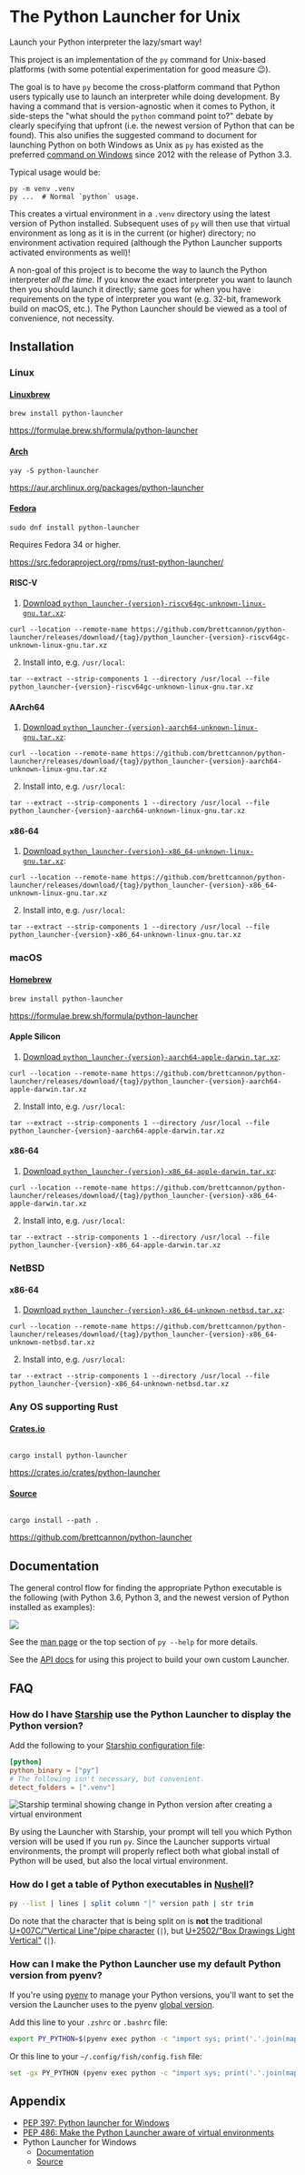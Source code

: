 # The Python Launcher for Unix

<!-- **NOTE**: The master copy of this file lives in docs/readme/template.md -->

Launch your Python interpreter the lazy/smart way!

This project is an implementation of the `py` command for Unix-based platforms
(with some potential experimentation for good measure 😉).

The goal is to have `py` become the cross-platform command that Python users
typically use to launch an interpreter while doing development. By having a
command that is version-agnostic when it comes to Python, it side-steps
the "what should the `python` command point to?" debate by clearly specifying
that upfront (i.e. the newest version of Python that can be found). This also
unifies the suggested command to document for launching Python on both Windows
as Unix as `py` has existed as the preferred
[command on Windows](https://docs.python.org/3/using/windows.html#launcher)
since 2012 with the release of Python 3.3.

Typical usage would be:

```
py -m venv .venv
py ...  # Normal `python` usage.
```

This creates a virtual environment in a `.venv` directory using the latest
version of Python installed. Subsequent uses of `py` will then use that virtual
environment as long as it is in the current (or higher) directory; no
environment activation required (although the Python Launcher supports activated
environments as well)!

A non-goal of this project is to become the way to launch the Python
interpreter _all the time_. If you know the exact interpreter you want to launch
then you should launch it directly; same goes for when you have
requirements on the type of interpreter you want (e.g. 32-bit, framework build
on macOS, etc.). The Python Launcher should be viewed as a tool of convenience,
not necessity.

## Installation

### Linux

#### [Linuxbrew](https://docs.brew.sh/Homebrew-on-Linux)

```
brew install python-launcher
```

https://formulae.brew.sh/formula/python-launcher

#### [Arch](https://archlinux.org/)

```
yay -S python-launcher
```

https://aur.archlinux.org/packages/python-launcher

#### [Fedora](https://getfedora.org/)

```
sudo dnf install python-launcher
```

Requires Fedora 34 or higher.

https://src.fedoraproject.org/rpms/rust-python-launcher/

#### RISC-V

1. [Download `python_launcher-{version}-riscv64gc-unknown-linux-gnu.tar.xz`](https://github.com/brettcannon/python-launcher/releases/download/{tag}/python_launcher-{version}-riscv64gc-unknown-linux-gnu.tar.xz):

```
curl --location --remote-name https://github.com/brettcannon/python-launcher/releases/download/{tag}/python_launcher-{version}-riscv64gc-unknown-linux-gnu.tar.xz
```

2. Install into, e.g. `/usr/local`:

```
tar --extract --strip-components 1 --directory /usr/local --file python_launcher-{version}-riscv64gc-unknown-linux-gnu.tar.xz
```

#### AArch64

1. [Download `python_launcher-{version}-aarch64-unknown-linux-gnu.tar.xz`](https://github.com/brettcannon/python-launcher/releases/download/{tag}/python_launcher-{version}-aarch64-unknown-linux-gnu.tar.xz):

```
curl --location --remote-name https://github.com/brettcannon/python-launcher/releases/download/{tag}/python_launcher-{version}-aarch64-unknown-linux-gnu.tar.xz
```

2. Install into, e.g. `/usr/local`:

```
tar --extract --strip-components 1 --directory /usr/local --file python_launcher-{version}-aarch64-unknown-linux-gnu.tar.xz
```

#### x86-64

1. [Download `python_launcher-{version}-x86_64-unknown-linux-gnu.tar.xz`](https://github.com/brettcannon/python-launcher/releases/download/{tag}/python_launcher-{version}-x86_64-unknown-linux-gnu.tar.xz):

```
curl --location --remote-name https://github.com/brettcannon/python-launcher/releases/download/{tag}/python_launcher-{version}-x86_64-unknown-linux-gnu.tar.xz
```

2. Install into, e.g. `/usr/local`:

```
tar --extract --strip-components 1 --directory /usr/local --file python_launcher-{version}-x86_64-unknown-linux-gnu.tar.xz
```

### macOS

#### [Homebrew](https://brew.sh/)

```
brew install python-launcher
```

https://formulae.brew.sh/formula/python-launcher

#### Apple Silicon

1. [Download `python_launcher-{version}-aarch64-apple-darwin.tar.xz`](https://github.com/brettcannon/python-launcher/releases/download/{tag}/python_launcher-{version}-aarch64-apple-darwin.tar.xz):

```
curl --location --remote-name https://github.com/brettcannon/python-launcher/releases/download/{tag}/python_launcher-{version}-aarch64-apple-darwin.tar.xz
```

2. Install into, e.g. `/usr/local`:

```
tar --extract --strip-components 1 --directory /usr/local --file python_launcher-{version}-aarch64-apple-darwin.tar.xz
```

#### x86-64

1. [Download `python_launcher-{version}-x86_64-apple-darwin.tar.xz`](https://github.com/brettcannon/python-launcher/releases/download/{tag}/python_launcher-{version}-x86_64-apple-darwin.tar.xz):

```
curl --location --remote-name https://github.com/brettcannon/python-launcher/releases/download/{tag}/python_launcher-{version}-x86_64-apple-darwin.tar.xz
```

2. Install into, e.g. `/usr/local`:

```
tar --extract --strip-components 1 --directory /usr/local --file python_launcher-{version}-x86_64-apple-darwin.tar.xz
```

### NetBSD

#### x86-64

1. [Download `python_launcher-{version}-x86_64-unknown-netbsd.tar.xz`](https://github.com/brettcannon/python-launcher/releases/download/{tag}/python_launcher-{version}-x86_64-unknown-netbsd.tar.xz):

```
curl --location --remote-name https://github.com/brettcannon/python-launcher/releases/download/{tag}/python_launcher-{version}-x86_64-unknown-netbsd.tar.xz
```

2. Install into, e.g. `/usr/local`:

```
tar --extract --strip-components 1 --directory /usr/local --file python_launcher-{version}-x86_64-unknown-netbsd.tar.xz
```

### Any OS supporting Rust

#### [Crates.io](https://crates.io/)

```

cargo install python-launcher

```

https://crates.io/crates/python-launcher

#### [Source](https://github.com/brettcannon/python-launcher.git)

```

cargo install --path .

```

https://github.com/brettcannon/python-launcher

## Documentation

The general control flow for finding the appropriate Python executable is the
following (with Python 3.6, Python 3, and the newest version of Python installed
as examples):

<img src="https://raw.githubusercontent.com/brettcannon/python-launcher/main/docs/control-flow/control_flow.svg">

See the
[man page](https://github.com/brettcannon/python-launcher/blob/main/docs/man-page/py.1.md)
or the top section of `py --help` for more details.

See the [API docs](https://docs.rs/python-launcher/) for using this project to
build your own custom Launcher.

## FAQ

### How do I have [Starship](https://starship.rs/) use the Python Launcher to display the Python version?

Add the following to your [Starship configuration file](https://starship.rs/config/):

```TOML
[python]
python_binary = ["py"]
# The following isn't necessary, but convenient.
detect_folders = [".venv"]
```

![Starship terminal showing change in Python version after creating a virtual environment](https://user-images.githubusercontent.com/54418/134999646-05e0e9bf-2145-4d80-863e-7ced921323b3.png)


By using the Launcher with Starship, your prompt will tell you which Python
version will be used if you run `py`. Since the Launcher supports virtual
environments, the prompt will properly reflect both what global install of
Python will be used, but also the local virtual environment.

### How do I get a table of Python executables in [Nushell](https://www.nushell.sh/)?

```sh
py --list | lines | split column "│" version path | str trim
```

Do note that the character that is being split on is **not** the traditional
[U+007C/"Vertical Line"/pipe character](https://www.compart.com/en/unicode/U+007C) (`|`),
but [U+2502/"Box Drawings Light Vertical"](https://www.compart.com/en/unicode/U+2502) (`│`).

### How can I make the Python Launcher use my default Python version from pyenv?

If you're using [pyenv](https://github.com/pyenv/pyenv) to manage your Python
versions, you'll want to set the version the Launcher uses to the pyenv 
[global version](https://github.com/pyenv/pyenv/blob/master/COMMANDS.md#pyenv-global).

Add this line to your `.zshrc` or `.bashrc` file:

```sh
export PY_PYTHON=$(pyenv exec python -c "import sys; print('.'.join(map(str, sys.version_info[:2])))")
```

Or this line to your `~/.config/fish/config.fish` file:

```sh
set -gx PY_PYTHON (pyenv exec python -c "import sys; print('.'.join(map(str, sys.version_info[:2])))")
```

## Appendix

- [PEP 397: Python launcher for Windows](https://www.python.org/dev/peps/pep-0397/)
- [PEP 486: Make the Python Launcher aware of virtual environments](https://www.python.org/dev/peps/pep-0486/)
- Python Launcher for Windows
  - [Documentation](https://docs.python.org/3/using/windows.html#launcher)
  - [Source](https://github.com/python/cpython/blob/master/PC/launcher.c)
